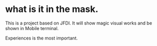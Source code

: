 what is it in the mask.
=====

This is a project based on JFDI. It will show magic visual works and be shown in Mobile terminal.

Experiences is the most important.

